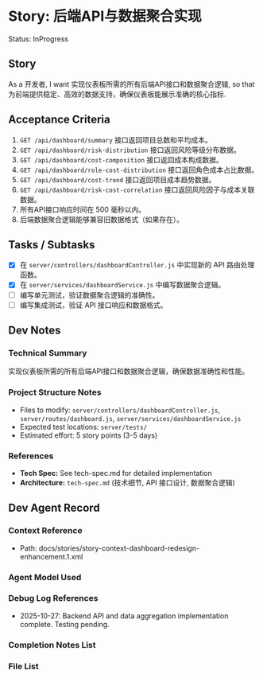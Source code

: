 # Story: 后端API与数据聚合实现

Status: InProgress

## Story

As a 开发者,
I want 实现仪表板所需的所有后端API接口和数据聚合逻辑,
so that 为前端提供稳定、高效的数据支持，确保仪表板能展示准确的核心指标.

## Acceptance Criteria

1.  `GET /api/dashboard/summary` 接口返回项目总数和平均成本。
2.  `GET /api/dashboard/risk-distribution` 接口返回风险等级分布数据。
3.  `GET /api/dashboard/cost-composition` 接口返回成本构成数据。
4.  `GET /api/dashboard/role-cost-distribution` 接口返回角色成本占比数据。
5.  `GET /api/dashboard/cost-trend` 接口返回项目成本趋势数据。
6.  `GET /api/dashboard/risk-cost-correlation` 接口返回风险因子与成本关联数据。
7.  所有API接口响应时间在 500 毫秒以内。
8.  后端数据聚合逻辑能够兼容旧数据格式（如果存在）。

## Tasks / Subtasks

- [x] 在 `server/controllers/dashboardController.js` 中实现新的 API 路由处理函数。
- [x] 在 `server/services/dashboardService.js` 中编写数据聚合逻辑。
- [ ] 编写单元测试，验证数据聚合逻辑的准确性。
- [ ] 编写集成测试，验证 API 接口响应和数据格式。

## Dev Notes

### Technical Summary

实现仪表板所需的所有后端API接口和数据聚合逻辑，确保数据准确性和性能。

### Project Structure Notes

- Files to modify: `server/controllers/dashboardController.js`, `server/routes/dashboard.js`, `server/services/dashboardService.js`
- Expected test locations: `server/tests/`
- Estimated effort: 5 story points (3-5 days)

### References

- **Tech Spec:** See tech-spec.md for detailed implementation
- **Architecture:** `tech-spec.md` (技术细节, API 接口设计, 数据聚合逻辑)

## Dev Agent Record

### Context Reference

- Path: docs/stories/story-context-dashboard-redesign-enhancement.1.xml

### Agent Model Used

<!-- Will be populated during dev-story execution -->

### Debug Log References

- 2025-10-27: Backend API and data aggregation implementation complete. Testing pending.

### Completion Notes List

<!-- Will be populated during dev-story execution -->

### File List

<!-- Will be populated during dev-story execution -->
